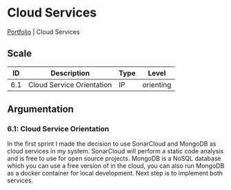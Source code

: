 # Cloud Services

[Portfolio](../info_portfolio.md) | Cloud Services

[Uitleg leeruitkomst]: #

## Scale

| ID | Description | Type | Level |
|---|---|---|---|
| 6.1 | Cloud Service Orientation | IP | orienting |

## Argumentation

### 6.1: Cloud Service Orientation

In the first sprint I made the decision to use SonarCloud and MongoDB as cloud services in my system. SonarCloud will perform a static code analysis and is free to use for open source projects. MongoDB is a NoSQL database which you can use a free version of in the cloud, you can also run MongoDB as a docker container for local development. Next step is to implement both services.
